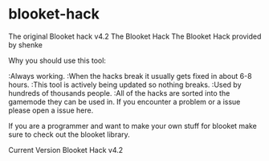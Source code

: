 # blooket-hack
The original Blooket hack v4.2
The Blooket Hack
The Blooket Hack provided by shenke

Why you should use this tool:

:Always working.
:When the hacks break it usually gets fixed in about 6-8 hours.
:This tool is actively being updated so nothing breaks.
:Used by hundreds of thousands people.
:All of the hacks are sorted into the gamemode they can be used in. If you encounter a problem or a issue please open a issue here.

If you are a programmer and want to make your own stuff for blooket make sure to check out the blooket library.

Current Version
Blooket Hack v4.2
